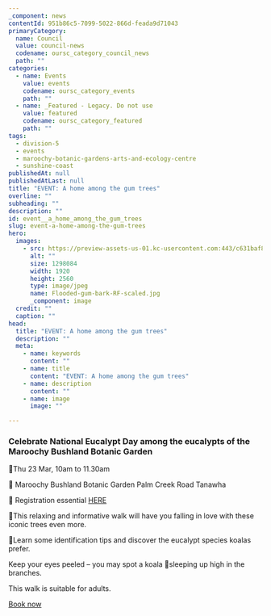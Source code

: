 ```yaml
---
_component: news
contentId: 951b86c5-7099-5022-866d-feada9d71043
primaryCategory:
  name: Council
  value: council-news
  codename: oursc_category_council_news
  path: ""
categories:
  - name: Events
    value: events
    codename: oursc_category_events
    path: ""
  - name: _Featured - Legacy. Do not use
    value: featured
    codename: oursc_category_featured
    path: ""
tags:
  - division-5
  - events
  - maroochy-botanic-gardens-arts-and-ecology-centre
  - sunshine-coast
publishedAt: null
publishedAtLast: null
title: "EVENT: A home among the gum trees"
overline: ""
subheading: ""
description: ""
id: event__a_home_among_the_gum_trees
slug: event-a-home-among-the-gum-trees
hero:
  images:
    - src: https://preview-assets-us-01.kc-usercontent.com:443/c631baf8-1b46-001f-580c-d0001b68b4a8/6d988de8-4511-4970-aa5b-3ea4d0d0339a/Flooded-gum-bark-RF-scaled.jpg
      alt: ""
      size: 1298084
      width: 1920
      height: 2560
      type: image/jpeg
      name: Flooded-gum-bark-RF-scaled.jpg
      _component: image
  credit: ""
  caption: ""
head:
  title: "EVENT: A home among the gum trees"
  description: ""
  meta:
    - name: keywords
      content: ""
    - name: title
      content: "EVENT: A home among the gum trees"
    - name: description
      content: ""
    - name: image
      image: ""

---
```

### Celebrate National Eucalypt Day among the eucalypts of the Maroochy Bushland Botanic Garden

📅Thu 23 Mar, 10am to 11.30am

📍 Maroochy Bushland Botanic Garden Palm Creek Road Tanawha

📲 Registration essential [HERE](https://www.eventbrite.com.au/e/a-home-among-the-gum-trees-guided-walk-tickets-563932576517)


🍃This relaxing and informative walk will have you falling in love with these iconic trees even more.

🍃Learn some identification tips and discover the eucalypt species koalas prefer.

Keep your eyes peeled – you may spot a koala 🐨sleeping up high in the branches.

This walk is suitable for adults.

[Book now](https://www.eventbrite.com.au/e/a-home-among-the-gum-trees-guided-walk-tickets-563932576517)
